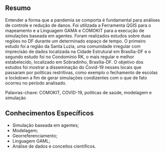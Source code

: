 ## Resumo ##

Entender a forma que a pandemia se comporta é fundamental para análises de controle e redução de danos. Foi utilizada a Ferramenta QGIS para o mapeamento e a Linguagem GAMA e COMOKIT para a execução de simulações baseada em agentes. Foram realizados estudos sobre duas regiões no DF durante um determinado espaço de tempo. O primeiro estudo foi a região da Santa Luzia, uma comunidade irregular com imprecisão de dados localizada na Cidade Estrutural em Brasília-DF e o segundo estudo foi no Condomínio RK, o mais regular e melhor estabelecido, 
localizado em Sobradinho, Brasília-DF.
O objetivo dos estudos foi mostrar a disseminação do Covid-19 nesses locais que passaram por políticas restritivas, como exemplo o fechamento de escolas e lockdown a fim de gerar simulações condizentes com o que de fato ocorreu no período analisado.

Palavras-chave: COMOKIT, COVID-19, políticas de saúde, modelagem e simulação


## Conhecimentos Específicos ##

- Simulação baseada em agentes;
- Modelagem;
- Georreferenciamento;
- Linguagem GAML;
- Análise de dados e conceitos científicos.


